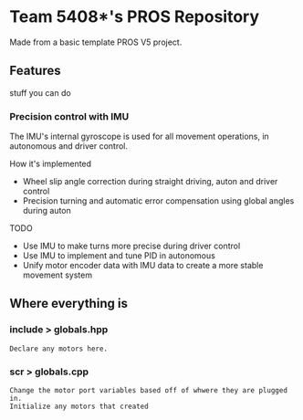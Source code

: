 # Team 5408*'s PROS Repository
Made from a basic template PROS V5 project.

## Features
stuff you can do

### Precision control with IMU
The IMU's internal gyroscope is used for all movement operations, in autonomous and driver control.

How it's implemented
- Wheel slip angle correction during straight driving, auton and driver control
- Precision turning and automatic error compensation using global angles during auton


TODO
- Use IMU to make turns more precise during driver control
- Use IMU to implement and tune PID in autonomous
- Unify motor encoder data with IMU data to create a more stable movement system



## Where everything is

### include > globals.hpp
    Declare any motors here.

### scr > globals.cpp
    Change the motor port variables based off of whwere they are plugged in.
    Initialize any motors that created